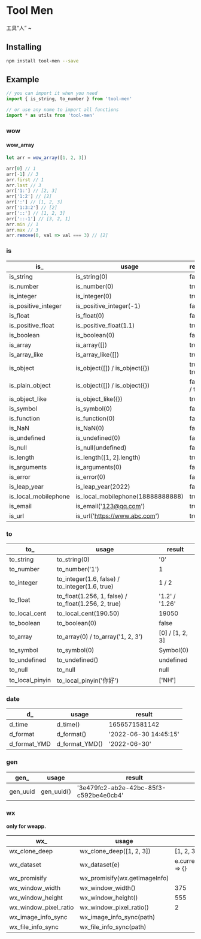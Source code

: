 # Tool Men

工具“人” ~

## Installing

```bash
npm install tool-men --save
```

## Example

```javascript
// you can import it when you need
import { is_string, to_number } from 'tool-men'

// or use any name to import all functions
import * as utils from 'tool-men'
```

### wow

#### wow_array

```javascript
let arr = wow_array([1, 2, 3])

arr[0] // 1
arr[-1] // 3
arr.first // 1
arr.last // 3
arr['1:'] // [2, 3]
arr['1:2'] // [2]
arr[':'] // [1, 2, 3]
arr['1:3:2'] // [2]
arr['::'] // [1, 2, 3]
arr['::-1'] // [3, 2, 1]
arr.min // 1
arr.max // 3
arr.remove(0, val => val === 3) // [2]
```

### is

|     is_   |     usage    | result |
|    ---    |      ---     |  ----  |
| is_string | is_string(0) |  false |
| is_number | is_number(0) |  true  |
| is_integer | is_integer(0) |  true |
| is_positive_integer | is_positive_integer(-1) |  false |
| is_float | is_float(0) |  false |
| is_positive_float | is_positive_float(1.1) |  true |
| is_boolean | is_boolean(0) |  false |
| is_array | is_array([]) |  true |
| is_array_like | is_array_like([]) |  true |
| is_object | is_object([]) / is_object({}) |  true / true |
| is_plain_object | is_object([]) / is_object({}) |  false / true |
| is_object_like | is_object_like({}) |  true |
| is_symbol | is_symbol(0) |  false |
| is_function | is_function(0) |  false |
| is_NaN | is_NaN(0) |  false |
| is_undefined | is_undefined(0) |  false |
| is_null | is_null(undefined) |  false |
| is_length | is_length([1, 2].length) |  true |
| is_arguments | is_arguments(0) |  false |
| is_error | is_error(0) |  false |
| is_leap_year | is_leap_year(2022) |  false |
| is_local_mobilephone | is_local_mobilephone(18888888888) |  true |
| is_email | is_email('123@qq.com') |  true |
| is_url | is_url('https://www.abc.com') |  true |

### to

|     to_   |     usage    | result |
|    ---    |      ---     |  ----  |
| to_string | to_string(0) |  '0' |
| to_number | to_number('1') |  1  |
| to_integer | to_integer(1.6, false) / to_integer(1.6, true) |  1 / 2 |
| to_float | to_float(1.256, 1, false) / to_float(1.256, 2, true) |  '1.2' / '1.26' |
| to_local_cent | to_local_cent(190.50) |  19050 |
| to_boolean | to_boolean(0) | false |
| to_array | to_array(0) / to_array('1, 2, 3') | [0] / [1, 2, 3] |
| to_symbol | to_symbol(0) | Symbol(0) |
| to_undefined | to_undefined() | undefined |
| to_null | to_null |  null |
| to_local_pinyin | to_local_pinyin('你好') | ['NH'] |

### date

|     d_   |     usage    | result |
|    ---    |      ---     |  ----  |
| d_time | d_time() |  1656571581142 |
| d_format | d_format() |  '2022-06-30 14:45:15' |
| d_format_YMD | d_format_YMD() |  '2022-06-30'  |

### gen

|     gen_   |     usage    | result |
|    ---    |      ---     |  ----  |
| gen_uuid | gen_uuid() |  '3e479fc2-ab2e-42bc-85f3-c592be4e0cb4' |

### wx

**only for weapp.**

|     wx_   |     usage    | result |
|    ---    |      ---     |  ----  |
| wx_clone_deep | wx_clone_deep([1, 2, 3]) |  [1, 2, 3] |
| wx_dataset | wx_dataset(e) |  e.currentTarget.dataset => {} |
| wx_promisify | wx_promisify(wx.getImageInfo) |   |
| wx_window_width | wx_window_width() | 375  |
| wx_window_height | wx_window_height() |  555 |
| wx_window_pixel_ratio | wx_window_pixel_ratio() |  2 |
| wx_image_info_sync | wx_image_info_sync(path) |   |
| wx_file_info_sync | wx_file_info_sync(path) |   |
